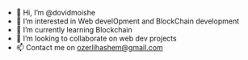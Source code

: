 - 👋 Hi, I’m @dovidmoishe
- 👀 I’m interested in Web develOpment and BlockChain development
- 🌱 I’m currently learning Blockchain
- 💞️ I’m looking to collaborate on web dev projects
- 📫 Contact me on ozerlihashem@gmail.com 

<!---
dovidmoishe/dovidmoishe is a ✨ special ✨ repository because its `README.md` (this file) appears on your GitHub profile.
You can click the Preview link to take a look at your changes.
--->
